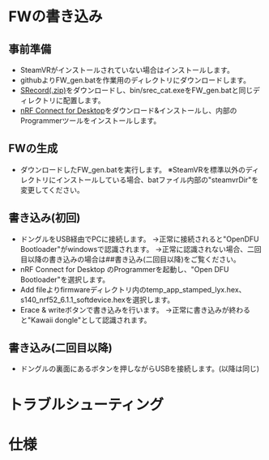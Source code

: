 # FWの書き込み

## 事前準備

 - SteamVRがインストールされていない場合はインストールします。
 - githubよりFW_gen.batを作業用のディレクトリにダウンロードします。
 - [SRecord(.zip)](https://sourceforge.net/projects/srecord/files/srecord-win32/)をダウンロードし、bin/srec_cat.exeをFW_gen.batと同じディレクトリに配置します。
 - [nRF Connect for Desktop](https://www.nordicsemi.com/Products/Development-tools/nrf-connect-for-desktop)をダウンロード&インストールし、内部のProgrammerツールをインストールします。
 
## FWの生成
 - ダウンロードしたFW_gen.batを実行します。
 ※SteamVRを標準以外のディレクトリにインストールしている場合、batファイル内部の"steamvrDir"を変更してください。

## 書き込み(初回)
 - ドングルをUSB経由でPCに接続します。
→正常に接続されると"OpenDFU Bootloader"がwindowsで認識されます。
→正常に認識されない場合、二回目以降の書き込みの場合は##書き込み(二回目以降)をご覧ください。
 - nRF Connect for Desktop のProgrammerを起動し、"Open DFU Bootloader"を選択します。
 - Add fileよりfirmwareディレクトリ内のtemp_app_stamped_lyx.hex、s140_nrf52_6.1.1_softdevice.hexを選択します。
 - Erace & writeボタンで書き込みを行います。
 →正常に書き込みが終わると"Kawaii dongle"として認識されます。
 
 ## 書き込み(二回目以降)
 
 - ドングルの裏面にあるボタンを押しながらUSBを接続します。(以降は同じ)

 

# トラブルシューティング

# 仕様
